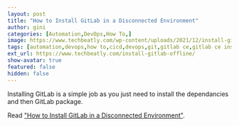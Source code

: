 ```yaml
---
layout: post
title: "How to Install GitLab in a Disconnected Environment"
author: gini
categories: [Automation,DevOps,How To,]
image: https://www.techbeatly.com/wp-content/uploads/2021/12/install-gitlab-offline-1024x576.png
tags: [automation,devops,how to,cicd,devops,git,gitlab ce,gitlab ce installation offline,install gitlab offline,]
ext_url: https://www.techbeatly.com/install-gitlab-offline/
show-avatar: true
featured: false
hidden: false
---
```


Installing GitLab is a simple job as you just need to install the dependancies and then GitLab package. 

Read ["How to Install GitLab in a Disconnected Environment"](https://www.techbeatly.com/install-gitlab-offline/).